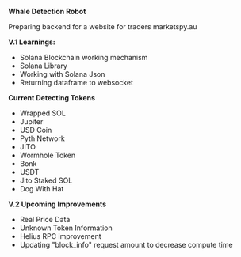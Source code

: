 **Whale Detection Robot**

Preparing backend for a website for traders marketspy.au

**V.1 Learnings:**
- Solana Blockchain working mechanism
- Solana Library
- Working with Solana Json
- Returning dataframe to websocket

**Current Detecting Tokens**
- Wrapped SOL
- Jupiter
- USD Coin
- Pyth Network
- JITO
- Wormhole Token
- Bonk
- USDT
- Jito Staked SOL
- Dog With Hat


**V.2 Upcoming Improvements**
- Real Price Data
- Unknown Token Information
- Helius RPC improvement
- Updating "block_info" request amount to decrease compute time
